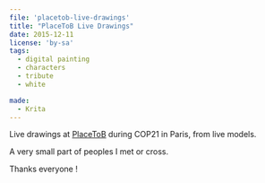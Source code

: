 ```yaml
---
file: 'placetob-live-drawings'
title: "PlaceToB Live Drawings"
date: 2015-12-11
license: 'by-sa'
tags:
  - digital painting
  - characters
  - tribute
  - white

made:
  - Krita
---
```


Live drawings at [PlaceToB](http://www.placetob.org) during COP21 in Paris, from live models.   

A very small part of peoples I met or cross.

Thanks everyone !
